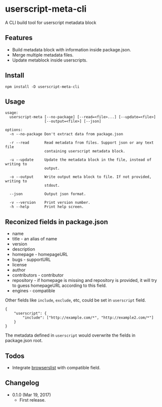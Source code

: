 userscript-meta-cli
===================
A CLI build tool for userscript metadata block

Features
--------
* Build metadata block with information inside package.json.
* Merge multiple metadata files.
* Update metablock inside userscripts.

Install
-------
```
npm install -D userscript-meta-cli
```

Usage
-----
```
usage:
  userscript-meta [--no-package] [--read=<file>...] [--update=<file>]
                  [--output=<file>] [--json]
  
options:
  -n --no-package Don't extract data from package.json
  
  -r --read       Read metadata from files. Support json or any text file
                  containing userscript metadata block.
				  
  -u --update     Update the metadata block in the file, instead of writing to
                  output.
				  
  -o --output     Write output meta block to file. If not provided, writing to
                  stdout.
				  
  --json          Output json format.
				  
  -v --version    Print version number.
  -h --help       Print help screen.
```

Reconized fields in package.json
--------------------------------
* name
* title - an alias of name
* version
* description
* homepage - homepageURL
* bugs - supportURL
* license
* author
* contributors - contributor
* repository - if homepage is missing and repository is provided, it will try to guess homepageURL according to this field.
* engines - compatible

Other fields like `include`, `exclude`, etc, could be set in `userscript` field.
```
{
	"userscript": {
		"include": ["http://example.com/*", "http://example2.com/*"]
	}
}
```
The metadata defined in `userscript` would overwrite the fields in package.json root.

Todos
-----
* Integrate [browserslist](https://www.npmjs.com/package/browserslist) with compatible field.

Changelog
---------
* 0.1.0 (Mar 19, 2017)
	- First release.
